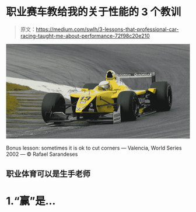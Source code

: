 # 职业赛车教给我的关于性能的 3 个教训

> 原文：<https://medium.com/swlh/3-lessons-that-professional-car-racing-taught-me-about-performance-72f98c20e210>

![](img/e71e34626d975552c42b0443b29cc0be.png)

Bonus lesson: sometimes it is ok to cut corners — Valencia, World Series 2002 — © Rafael Sarandeses

## 职业体育可以是生手老师

# 1.“赢”是…